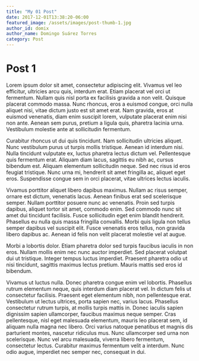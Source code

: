 ```yaml
---
title: "My 01 Post"
date: 2017-12-01T13:38:20-06:00
featured_image: /assets/images/post-thumb-1.jpg
author_id: domix
author_name: Domingo Suárez Torres
category: Post
---
```


# Post 1 


Lorem ipsum dolor sit amet, consectetur adipiscing elit. Vivamus vel leo efficitur, ultricies arcu quis, interdum erat. Etiam placerat vel orci ut fermentum. Nullam quis nisl porta ex facilisis gravida a non velit. Quisque placerat commodo massa. Nunc rhoncus, eros a euismod congue, orci nulla aliquet nisi, vitae dictum justo est sit amet erat. Nam gravida, eros at euismod venenatis, diam enim suscipit lorem, vulputate placerat enim nisi non ante. Aenean sem purus, pretium a ligula quis, pharetra lacinia urna. Vestibulum molestie ante at sollicitudin fermentum.

Curabitur rhoncus ut dui quis tincidunt. Nam sollicitudin ultricies aliquet. Nunc vestibulum purus ut turpis mollis tristique. Aenean id interdum nisi. Nulla tincidunt vulputate ex, luctus pharetra lectus dictum vel. Pellentesque quis fermentum erat. Aliquam diam lacus, sagittis eu nibh ac, cursus bibendum est. Aliquam elementum sollicitudin neque. Sed nec risus id eros feugiat tristique. Nunc urna mi, hendrerit sit amet fringilla ac, aliquet eget eros. Suspendisse congue sem in orci placerat, vitae ultrices lectus iaculis.

Vivamus porttitor aliquet libero dapibus maximus. Nullam ac risus semper, ornare est dictum, venenatis lacus. Aenean finibus erat sed scelerisque semper. Nullam porttitor posuere nunc ac venenatis. Proin sed turpis dapibus, aliquet tortor sit amet, commodo enim. Sed commodo nunc sit amet dui tincidunt facilisis. Fusce sollicitudin eget enim blandit hendrerit. Phasellus eu nulla quis massa fringilla convallis. Morbi quis ligula non tellus semper dapibus vel suscipit elit. Fusce venenatis eros tellus, non gravida libero dapibus ac. Aenean id felis non velit placerat molestie vel at augue.

Morbi a lobortis dolor. Etiam pharetra dolor sed turpis faucibus iaculis in non eros. Nullam mollis enim nec nunc auctor imperdiet. Sed placerat volutpat dui ut tristique. Integer tempus luctus imperdiet. Praesent pharetra odio ut nisi tincidunt, sagittis maximus lectus pretium. Mauris mattis sed eros id bibendum.

Vivamus ut luctus nulla. Donec pharetra congue enim vel lobortis. Phasellus rutrum elementum neque, quis interdum diam placerat vel. In dictum felis ut consectetur facilisis. Praesent eget elementum nibh, non pellentesque erat. Vestibulum ut lectus ultrices, porta sapien nec, varius lacus. Phasellus consectetur rutrum turpis, at mollis turpis mattis in. Donec iaculis sapien dignissim sapien ullamcorper, faucibus maximus neque semper. Cras pellentesque, nisl eget malesuada elementum, mauris leo placerat sem, id aliquam nulla magna nec libero. Orci varius natoque penatibus et magnis dis parturient montes, nascetur ridiculus mus. Nunc ullamcorper sed urna non scelerisque. Nunc vel arcu malesuada, viverra libero fermentum, consectetur lectus. Curabitur maximus fermentum velit a interdum. Nunc odio augue, imperdiet nec semper nec, consequat in dui.

